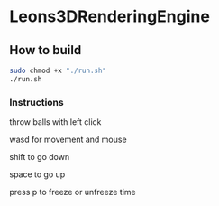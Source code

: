 # Leons3DRenderingEngine

## How to build

```bash
sudo chmod +x "./run.sh"
./run.sh
```
### Instructions

throw balls with left click

wasd for movement and mouse

shift to go down

space to go up

press p to freeze or unfreeze time



